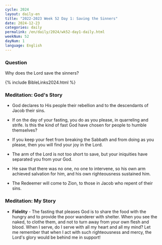 ```yaml
---
cycle: 2024
layout: daily-en
title: "2022-2023 Week 52 Day 1: Saving the Sinners"
date: 2024-12-23
categories: daily
permalink: /en/daily/2024/wk52-day1-daily.html
weekNum: 52
dayNum: 1
language: English
---
```


### Question     
Why does the Lord save the sinners?

{% include BibleLinks2024.html %} 

### Meditation: God's Story   
+ God declares to His people their rebellion and to the descendants of Jacob their sins. 

+ If on the day of your fasting, you do as you please, in quarreling and strife. Is this the kind of fast God have chosen for people to humble themselves? 

+ If you keep your feet from breaking the Sabbath and from doing as you please, then you will find your joy in the Lord. 

+ The arm of the Lord is not too short to save, but your iniquities have separated you from your God. 

+ He saw that there was no one, no one to intervene, so his own arm achieved salvation for him, and his own righteousness sustained him. 

+ The Redeemer will come to Zion, to those in Jacob who repent of their sins. 

### Meditation: My Story   
+ **Fidelity** - The fasting that pleases God is to share the food with the hungry and to provide the poor wanderer with shelter. When you see the naked, to clothe them, and not to turn away from your own flesh and blood. When I serve, do I serve with all my heart and all my mind? Let me remember that when I act with such righteousness and mercy, the Lord's glory would be behind me in support! 
